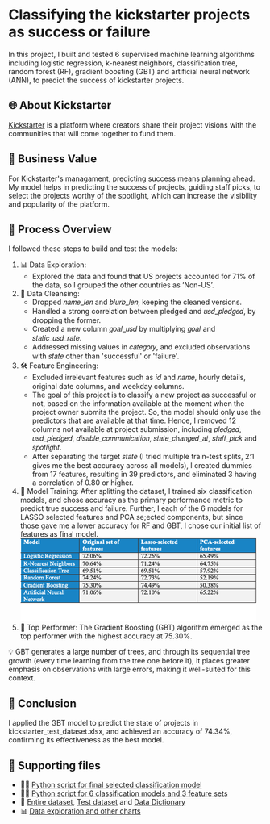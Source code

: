 # Classifying the kickstarter projects as success or failure
In this project, I built and tested 6 supervised machine learning algorithms including logistic regression, k-nearest neighbors, classification tree, random forest (RF), gradient boosting (GBT) and artificial neural network (ANN), to predict the success of kickstarter projects.

## 🌐 About Kickstarter
[Kickstarter](https://www.kickstarter.com/) is a platform where creators share their project visions with the communities that will come together to fund them. 

## 💼 Business Value
For Kickstarter's managament, predicting success means planning ahead. My model helps in predicting the success of projects, guiding staff picks, to select the projects worthy of the spotlight, which can increase the visibility and popularity of the platform.

## 🔄 Process Overview
I followed these steps to build and test the models:
1. 📊 Data Exploration:
   - Explored the data and found that US projects accounted for 71% of the data, so I grouped the other countries as ‘Non-US’.
2. 🧹 Data Cleansing:
   - Dropped 𝑛𝑎𝑚𝑒_𝑙𝑒𝑛 and 𝑏𝑙𝑢𝑟𝑏_𝑙𝑒𝑛, keeping the cleaned versions.
   - Handled a strong correlation between pledged and 𝑢𝑠𝑑_𝑝𝑙𝑒𝑑𝑔𝑒𝑑, by dropping the former.
   - Created a new column 𝑔𝑜𝑎𝑙_𝑢𝑠𝑑 by multiplying 𝑔𝑜𝑎𝑙 and 𝑠𝑡𝑎𝑡𝑖𝑐_𝑢𝑠𝑑_𝑟𝑎𝑡𝑒.
   - Addressed missing values in 𝑐𝑎𝑡𝑒𝑔𝑜𝑟𝑦, and excluded observations with 𝑠𝑡𝑎𝑡𝑒 other than 'successful' or 'failure'.
3. 🛠️ Feature Engineering:
   - Excluded irrelevant features such as 𝑖𝑑 and 𝑛𝑎𝑚𝑒, hourly details, original date columns, and weekday columns.
   - The goal of this project is to classify a new project as successful or not, based on the information available at the moment when the project owner submits the project. So, the model should only use the predictors that are available at that time. Hence, I removed 12 columns not available at project submission, including 𝑝𝑙𝑒𝑑𝑔𝑒𝑑, 𝑢𝑠𝑑_𝑝𝑙𝑒𝑑𝑔𝑒𝑑, 𝑑𝑖𝑠𝑎𝑏𝑙𝑒_𝑐𝑜𝑚𝑚𝑢𝑛𝑖𝑐𝑎𝑡𝑖𝑜𝑛, 𝑠𝑡𝑎𝑡𝑒_𝑐h𝑎𝑛𝑔𝑒𝑑_𝑎𝑡, 𝑠𝑡𝑎𝑓𝑓_𝑝𝑖𝑐𝑘 and 𝑠𝑝𝑜𝑡𝑙𝑖𝑔h𝑡.
   - After separating the target 𝑠𝑡𝑎𝑡𝑒 (I tried multiple train-test splits, 2:1 gives me the best accuracy across all models), I created dummies from 17 features, resulting in 39 predictors, and eliminated 3 having a correlation of 0.80 or higher. 
4. 🤖 Model Training: After splitting the dataset, I trained six classification models, and chose accuracy as the primary performance metric to predict true success and failure. Further, I each of the 6 models for LASSO selected features and PCA se;ected components, but since those gave me a lower accuracy for RF and GBT, I chose our initial list of features as final model.
![image](Images/model-performance.png)
6. 🚀 Top Performer: The Gradient Boosting (GBT) algorithm emerged as the top performer with the highest accuracy at 75.30%.
   
💡 GBT generates a large number of trees, and through its sequential tree growth (every time learning from the tree one before it), it places greater emphasis on observations with large errors, making it well-suited for this context.

## 🎉 Conclusion
I applied the GBT model to predict the state of projects in kickstarter_test_dataset.xlsx, and achieved an accuracy of 74.34%, confirming its effectiveness as the best model.

## 🔗 Supporting files
- 👩‍💻 [Python script for final selected classification model](kickstarter-selected-classification-model.py)
- 👩‍💻 [Python script for 6 classification models and 3 feature sets](kickstarter-6-classification-models-and-3-feature-sets.py)
- 📁 [Entire dataset](kickstarter.xlsx), [Test dataset](kickstarter-test-dataset.xlsx) and [Data Dictionary](kickstarter-data-dictionary.xlsx)
- 📊 [Data exploration and other charts](Images)
